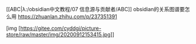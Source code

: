 [[ABC|λ:/obsidian中文教程/07 信息源与贡献者/ABC]]
obsidian的关系图谱要怎么用
https://zhuanlan.zhihu.com/p/237351391

[img [https://gitee.com/cyddgi/picture-store/raw/master/img/20200912153415.jpg]]
